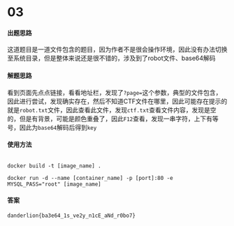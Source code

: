 # 03

#### 出题思路

这道题目是一道文件包含的题目，因为作者不是很会操作环境，因此没有办法切换至系统目录，但是整体来说还是很不错的，涉及到了robot文件、base64解码

#### 解题思路

看到页面先点点链接，看看地址栏，发现了`?page=`这个参数，典型的文件包含，因此进行尝试，发现确实存在，然后不知道CTF文件在哪里，因此可能存在提示的就是`robot.txt`文件，因此查看此文件，发现`ctf.txt`查看文件内容，发现是空的，但是有背景，可能是颜色重叠了，因此`F12`查看，发现一串字符，上下有等号，因此为`base64`解码后得到`key`

#### 使用方法

```shell

docker build -t [image_name] .

docker run -d --name [container_name] -p [port]:80 -e MYSQL_PASS="root" [image_name]

```

#### 答案

`danderlion{ba3e64_1s_ve2y_n1cE_aNd_r0bo7}`
